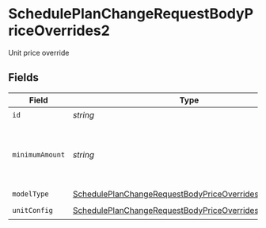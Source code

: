 # SchedulePlanChangeRequestBodyPriceOverrides2

Unit price override


## Fields

| Field                                                                                                                                       | Type                                                                                                                                        | Required                                                                                                                                    | Description                                                                                                                                 | Example                                                                                                                                     |
| ------------------------------------------------------------------------------------------------------------------------------------------- | ------------------------------------------------------------------------------------------------------------------------------------------- | ------------------------------------------------------------------------------------------------------------------------------------------- | ------------------------------------------------------------------------------------------------------------------------------------------- | ------------------------------------------------------------------------------------------------------------------------------------------- |
| `id`                                                                                                                                        | *string*                                                                                                                                    | :heavy_check_mark:                                                                                                                          | N/A                                                                                                                                         |                                                                                                                                             |
| `minimumAmount`                                                                                                                             | *string*                                                                                                                                    | :heavy_minus_sign:                                                                                                                          | The subscription's override minimum amount for this price.                                                                                  | 1.23                                                                                                                                        |
| `modelType`                                                                                                                                 | [SchedulePlanChangeRequestBodyPriceOverrides2ModelType](../../models/operations/scheduleplanchangerequestbodypriceoverrides2modeltype.md)   | :heavy_check_mark:                                                                                                                          | N/A                                                                                                                                         | unit                                                                                                                                        |
| `unitConfig`                                                                                                                                | [SchedulePlanChangeRequestBodyPriceOverrides2UnitConfig](../../models/operations/scheduleplanchangerequestbodypriceoverrides2unitconfig.md) | :heavy_check_mark:                                                                                                                          | N/A                                                                                                                                         |                                                                                                                                             |